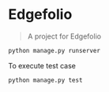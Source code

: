 # Edgefolio 
> A project for Edgefolio

```sh
python manage.py runserver
```

To execute test case

```sh
python manage.py test
```